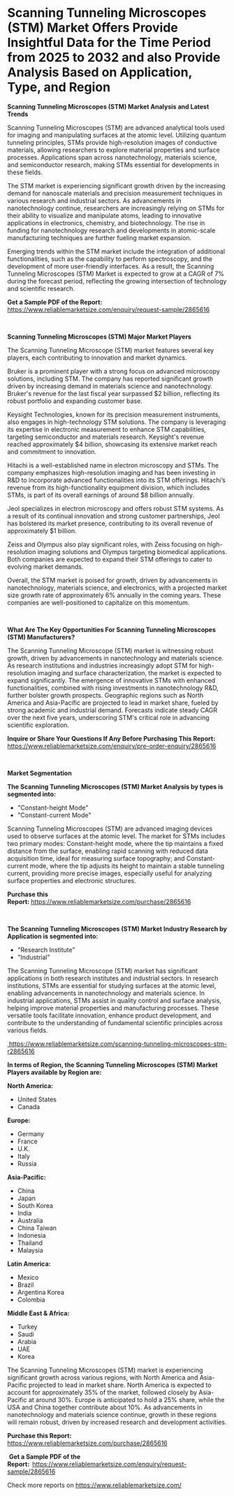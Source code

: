 <p><h1>Scanning Tunneling Microscopes (STM) Market Offers Provide Insightful Data for the Time Period from 2025 to 2032 and also Provide Analysis Based on Application, Type, and Region</h1></p><p><strong>Scanning Tunneling Microscopes (STM) Market Analysis and Latest Trends</strong></p>
<p><p>Scanning Tunneling Microscopes (STM) are advanced analytical tools used for imaging and manipulating surfaces at the atomic level. Utilizing quantum tunneling principles, STMs provide high-resolution images of conductive materials, allowing researchers to explore material properties and surface processes. Applications span across nanotechnology, materials science, and semiconductor research, making STMs essential for developments in these fields.</p><p>The STM market is experiencing significant growth driven by the increasing demand for nanoscale materials and precision measurement techniques in various research and industrial sectors. As advancements in nanotechnology continue, researchers are increasingly relying on STMs for their ability to visualize and manipulate atoms, leading to innovative applications in electronics, chemistry, and biotechnology. The rise in funding for nanotechnology research and developments in atomic-scale manufacturing techniques are further fueling market expansion.</p><p>Emerging trends within the STM market include the integration of additional functionalities, such as the capability to perform spectroscopy, and the development of more user-friendly interfaces. As a result, the Scanning Tunneling Microscopes (STM) Market is expected to grow at a CAGR of 7% during the forecast period, reflecting the growing intersection of technology and scientific research.</p></p>
<p><strong>Get a Sample PDF of the Report:&nbsp;</strong> <a href="https://www.reliablemarketsize.com/enquiry/request-sample/2865616?utm_campaign=2447&utm_medium=2&utm_source=Github&utm_content=ia&utm_term=12032025&utm_id=scanning-tunneling-microscopes-stm">https://www.reliablemarketsize.com/enquiry/request-sample/2865616</a></p>
<p>&nbsp;</p>
<p><strong>Scanning Tunneling Microscopes (STM) Major Market Players</strong></p>
<p><p>The Scanning Tunneling Microscope (STM) market features several key players, each contributing to innovation and market dynamics. </p><p>Bruker is a prominent player with a strong focus on advanced microscopy solutions, including STM. The company has reported significant growth driven by increasing demand in materials science and nanotechnology. Bruker's revenue for the last fiscal year surpassed $2 billion, reflecting its robust portfolio and expanding customer base.</p><p>Keysight Technologies, known for its precision measurement instruments, also engages in high-technology STM solutions. The company is leveraging its expertise in electronic measurement to enhance STM capabilities, targeting semiconductor and materials research. Keysight's revenue reached approximately $4 billion, showcasing its extensive market reach and commitment to innovation.</p><p>Hitachi is a well-established name in electron microscopy and STMs. The company emphasizes high-resolution imaging and has been investing in R&D to incorporate advanced functionalities into its STM offerings. Hitachi’s revenue from its high-functionality equipment division, which includes STMs, is part of its overall earnings of around $8 billion annually.</p><p>Jeol specializes in electron microscopy and offers robust STM systems. As a result of its continual innovation and strong customer partnerships, Jeol has bolstered its market presence, contributing to its overall revenue of approximately $1 billion.</p><p>Zeiss and Olympus also play significant roles, with Zeiss focusing on high-resolution imaging solutions and Olympus targeting biomedical applications. Both companies are expected to expand their STM offerings to cater to evolving market demands.</p><p>Overall, the STM market is poised for growth, driven by advancements in nanotechnology, materials science, and electronics, with a projected market size growth rate of approximately 6% annually in the coming years. These companies are well-positioned to capitalize on this momentum.</p></p>
<p>&nbsp;</p>
<p><strong>What Are The Key Opportunities For Scanning Tunneling Microscopes (STM) Manufacturers?</strong></p>
<p><p>The Scanning Tunneling Microscope (STM) market is witnessing robust growth, driven by advancements in nanotechnology and materials science. As research institutions and industries increasingly adopt STM for high-resolution imaging and surface characterization, the market is expected to expand significantly. The emergence of innovative STMs with enhanced functionalities, combined with rising investments in nanotechnology R&D, further bolster growth prospects. Geographic regions such as North America and Asia-Pacific are projected to lead in market share, fueled by strong academic and industrial demand. Forecasts indicate steady CAGR over the next five years, underscoring STM's critical role in advancing scientific exploration.</p></p>
<p><strong>Inquire or Share Your Questions If Any Before Purchasing This Report:</strong> <a href="https://www.reliablemarketsize.com/enquiry/pre-order-enquiry/2865616?utm_campaign=2447&utm_medium=2&utm_source=Github&utm_content=ia&utm_term=12032025&utm_id=scanning-tunneling-microscopes-stm">https://www.reliablemarketsize.com/enquiry/pre-order-enquiry/2865616</a></p>
<p>&nbsp;</p>
<p><strong>Market Segmentation</strong></p>
<p><strong>The Scanning Tunneling Microscopes (STM) Market Analysis by types is segmented into:</strong></p>
<p><ul><li>"Constant-height Mode"</li><li>"Constant-current Mode"</li></ul></p>
<p><p>Scanning Tunneling Microscopes (STM) are advanced imaging devices used to observe surfaces at the atomic level. The market for STMs includes two primary modes: Constant-height mode, where the tip maintains a fixed distance from the surface, enabling rapid scanning with reduced data acquisition time, ideal for measuring surface topography; and Constant-current mode, where the tip adjusts its height to maintain a stable tunneling current, providing more precise images, especially useful for analyzing surface properties and electronic structures.</p></p>
<p><strong>Purchase this Report:&nbsp;</strong><a href="https://www.reliablemarketsize.com/purchase/2865616?utm_campaign=2447&utm_medium=2&utm_source=Github&utm_content=ia&utm_term=12032025&utm_id=scanning-tunneling-microscopes-stm">https://www.reliablemarketsize.com/purchase/2865616</a></p>
<p>&nbsp;</p>
<p><strong>The Scanning Tunneling Microscopes (STM) Market Industry Research by Application is segmented into:</strong></p>
<p><ul><li>"Research Institute"</li><li>"Industrial"</li></ul></p>
<p><p>The Scanning Tunneling Microscope (STM) market has significant applications in both research institutes and industrial sectors. In research institutions, STMs are essential for studying surfaces at the atomic level, enabling advancements in nanotechnology and materials science. In industrial applications, STMs assist in quality control and surface analysis, helping improve material properties and manufacturing processes. These versatile tools facilitate innovation, enhance product development, and contribute to the understanding of fundamental scientific principles across various fields.</p></p>
<p><a href="https://www.reliablemarketsize.com/scanning-tunneling-microscopes-stm-r2865616?utm_campaign=2447&utm_medium=2&utm_source=Github&utm_content=ia&utm_term=12032025&utm_id=scanning-tunneling-microscopes-stm">&nbsp;https://www.reliablemarketsize.com/scanning-tunneling-microscopes-stm-r2865616</a></p>
<p><strong>In terms of Region, the Scanning Tunneling Microscopes (STM) Market Players available by Region are:</strong></p>
<p>
    <p> <strong> North America: </strong>
        <ul>
            <li>United States</li>
            <li>Canada</li>
        </ul>
        </p> 
    <p> <strong> Europe: </strong>
        <ul>
            <li>Germany</li>
            <li>France</li>
            <li>U.K.</li>
            <li>Italy</li>
            <li>Russia</li>
        </ul>
        </p> 
    <p> <strong> Asia-Pacific: </strong>
        <ul>
            <li>China</li>
            <li>Japan</li>
            <li>South Korea</li>
            <li>India</li>
            <li>Australia</li>
            <li>China Taiwan</li>
            <li>Indonesia</li>
            <li>Thailand</li>
            <li>Malaysia</li>
        </ul>
        </p> 
    <p> <strong> Latin America: </strong>
        <ul>
            <li>Mexico</li>
            <li>Brazil</li>
            <li>Argentina Korea</li>
            <li>Colombia</li>
        </ul>
        </p> 
    <p> <strong> Middle East & Africa: </strong>
        <ul>
            <li>Turkey</li>
            <li>Saudi</li>
            <li>Arabia</li>
            <li>UAE</li>
            <li>Korea</li>
        </ul>
    </p>
    </p>
<p><p>The Scanning Tunneling Microscopes (STM) market is experiencing significant growth across various regions, with North America and Asia-Pacific projected to lead in market share. North America is expected to account for approximately 35% of the market, followed closely by Asia-Pacific at around 30%. Europe is anticipated to hold a 25% share, while the USA and China together contribute about 10%. As advancements in nanotechnology and materials science continue, growth in these regions will remain robust, driven by increased research and development activities.</p></p>
<p><strong>Purchase this Report: </strong><a href="https://www.reliablemarketsize.com/purchase/2865616?utm_campaign=2447&utm_medium=2&utm_source=Github&utm_content=ia&utm_term=12032025&utm_id=scanning-tunneling-microscopes-stm">https://www.reliablemarketsize.com/purchase/2865616</a></p>
<p>&nbsp;<strong>Get a Sample PDF of the Report:&nbsp;&nbsp;</strong><a href="https://www.reliablemarketsize.com/enquiry/request-sample/2865616?utm_campaign=2447&utm_medium=2&utm_source=Github&utm_content=ia&utm_term=12032025&utm_id=scanning-tunneling-microscopes-stm">https://www.reliablemarketsize.com/enquiry/request-sample/2865616</a></p>
<p><strong></strong></p>
<p>Check more reports on <a href="https://www.reliablemarketsize.com/?utm_campaign=2447&utm_medium=2&utm_source=Github&utm_content=ia&utm_term=12032025&utm_id=scanning-tunneling-microscopes-stm">https://www.reliablemarketsize.com/</a></p>